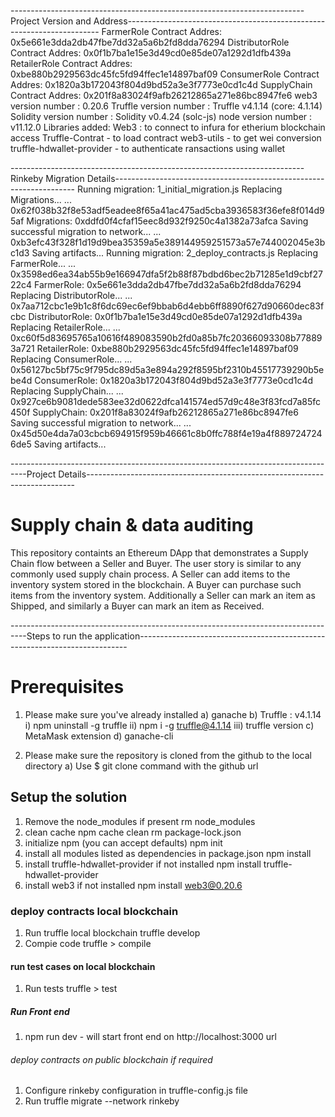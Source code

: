 -------------------------------------------------------------------------Project Version and Address-----------------------------------------------------------------------
FarmerRole Contract Addres: 0x5e661e3dda2db47fbe7dd32a5a6b2fd8dda76294
DistributorRole Contract Addres: 0x0f1b7ba1e15e3d49cd0e85de07a1292d1dfb439a
RetailerRole Contract Addres: 0xbe880b2929563dc45fc5fd94ffec1e14897baf09
ConsumerRole Contract Addres: 0x1820a3b172043f804d9bd52a3e3f7773e0cd1c4d
SupplyChain Contract Addres: 0x201f8a83024f9afb26212865a271e86bc8947fe6
web3 version number  : 0.20.6
Truffle version number : Truffle v4.1.14 (core: 4.1.14)
Solidity version number : Solidity v0.4.24 (solc-js)
node version number : v11.12.0
Libraries added:
Web3 : to connect to infura for etherium blockchain access
Truffle-Contrat - to load contract
web3-utils - to get wei conversion
truffle-hdwallet-provider - to authenticate ransactions using wallet


-------------------------------------------------------------------------Rinkeby Migration Details--------------------------------------------------------------------
Running migration: 1_initial_migration.js
  Replacing Migrations...
  ... 0x62f038b32f8e53adf5eadee8f65a41ac475ad5cba3936583f36efe8f014d95af
  Migrations: 0xddfd0f4cfaf15eec8d932f9250c4a1382a73afca
Saving successful migration to network...
  ... 0xb3efc43f328f1d19d9bea35359a5e389144959251573a57e744002045e3bc1d3
Saving artifacts...
Running migration: 2_deploy_contracts.js
  Replacing FarmerRole...
  ... 0x3598ed6ea34ab55b9e166947dfa5f2b88f87bdbd6bec2b71285e1d9cbf2722c4
  FarmerRole: 0x5e661e3dda2db47fbe7dd32a5a6b2fd8dda76294
  Replacing DistributorRole...
  ... 0x7aa712cbc1e9b1c8f6dc69ec6ef9bbab6d4ebb6ff8890f627d90660dec83fcbc
  DistributorRole: 0x0f1b7ba1e15e3d49cd0e85de07a1292d1dfb439a
  Replacing RetailerRole...
  ... 0xc60f5d83695765a10616f489083590b2fd0a85b7fc20366093308b778893a721
  RetailerRole: 0xbe880b2929563dc45fc5fd94ffec1e14897baf09
  Replacing ConsumerRole...
  ... 0x56127bc5bf75c9f795dc89d5a3e894a292f8595bf2310b45517739290b5ebe4d
  ConsumerRole: 0x1820a3b172043f804d9bd52a3e3f7773e0cd1c4d
  Replacing SupplyChain...
  ... 0x927ce6b9081dede583ee32d0622dfca141574ed57d9c48e3f83fcd7a85fc450f
  SupplyChain: 0x201f8a83024f9afb26212865a271e86bc8947fe6
Saving successful migration to network...
  ... 0x45d50e4da7a03cbcb694915f959b46661c8b0ffc788f4e19a4f8897247246de5
Saving artifacts...




----------------------------------------------------------------------------------Project Details---------------------------------------------------------------------------
# Supply chain & data auditing
This repository containts an Ethereum DApp that demonstrates a Supply Chain flow between a Seller and Buyer. The user story is similar to any commonly used supply chain process. A Seller can add items to the inventory system stored in the blockchain. A Buyer can purchase such items from the inventory system. Additionally a Seller can mark an item as Shipped, and similarly a Buyer can mark an item as Received.


----------------------------------------------------------------------------------Steps to run the application---------------------------------------------------------------------------

# Prerequisites
1) Please make sure you've already installed 
  a) ganache
  b) Truffle : v4.1.14 
      i) npm uninstall -g truffle
      ii) npm i -g truffle@4.1.14
      iii) truffle version
  c) MetaMask extension
  d) ganache-cli

2) Please make sure the repository is cloned from the github to the local directory
  a) Use $ git clone command with the github url


## Setup the solution
  1) Remove the node_modules if present
      rm node_modules
  2) clean cache
      npm cache clean
      rm package-lock.json
  3) initialize npm (you can accept defaults)
      npm init
  4) install all modules listed as dependencies in package.json
      npm install
  5) install truffle-hdwallet-provider if not installed
      npm install truffle-hdwallet-provider
  6) install web3 if not installed
      npm install web3@0.20.6 

### deploy contracts local blockchain
  1) Run truffle local blockchain
      truffle develop
  2) Compie code
      truffle > compile
  
#### run test cases on local blockchain
  1) Run tests
      truffle > test

##### Run Front end
  1) npm run dev - will start front end on http://localhost:3000 url 
  
###### deploy contracts on public blockchain if required 
  1) Configure rinkeby configuration in truffle-config.js file
  2) Run truffle migrate --network rinkeby



